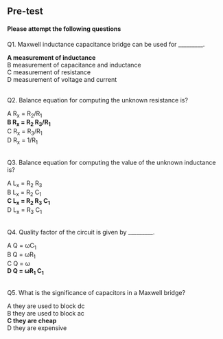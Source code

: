 ## Pre-test
#### Please attempt the following questions


Q1. Maxwell inductance capacitance bridge can be used for _________.<br>

<b>A   measurement of inductance</b><br> 
B   measurement of capacitance and inductance<br>
C   measurement of resistance<br>
D   measurement of voltage and current<br>  <br>
  
    
Q2. Balance equation for computing the unknown resistance is?<br>
 
A   R<sub>x</sub> = R<sub>2</sub>/R<sub>1</sub>  
<b>B   R<sub>x</sub> = R<sub>2</sub> R<sub>3</sub>/R<sub>1</sub></b>  
C   R<sub>x</sub> = R<sub>3</sub>/R<sub>1</sub>  
D   R<sub>x</sub> = 1/R<sub>1</sub> <br><br> 

     
Q3. Balance equation for computing the value of the unknown inductance is?<br>
 
A   L<sub>x</sub> = R<sub>2</sub> R<sub>3</sub>  
B   L<sub>x</sub> = R<sub>2</sub> C<sub>1</sub>  
<b>C   L<sub>x</sub> = R<sub>2</sub> R<sub>3</sub> C<sub>1</sub></b>  
D   L<sub>x</sub> = R<sub>3</sub> C<sub>1</sub><br><br>

     
Q4. Quality factor of the circuit is given by _________.<br>

A   Q = ωC<sub>1</sub>   
B   Q = ωR<sub>1</sub>  
C   Q = ω  
<b>D   Q = ωR<sub>1</sub> C<sub>1</sub></b><br><br> 

     
Q5. What is the significance of capacitors in a Maxwell bridge?
  
A   they are used to block dc<br>
B   they are used to block ac<br>
<b>C   they are cheap</b><br>
D   they are expensive<br><br>  
